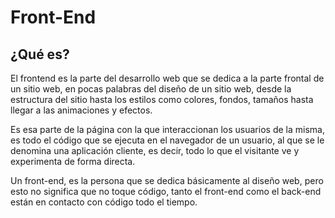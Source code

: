 # Front-End

## ¿Qué es?

El frontend es la parte del desarrollo web que se dedica a la parte frontal de un sitio web, en pocas palabras del diseño de un sitio web, desde la estructura del sitio hasta los estilos como colores, fondos, tamaños hasta llegar a las animaciones y efectos.

Es esa parte de la página con la que interaccionan los usuarios de la misma, es todo el código que se ejecuta en el navegador de un usuario, al que se le denomina una aplicación cliente, es decir, todo lo que el visitante ve y experimenta de forma directa.

Un front-end, es la persona que se dedica básicamente al diseño web, pero esto no significa que no toque código, tanto el front-end como el back-end están en contacto con código todo el tiempo.

